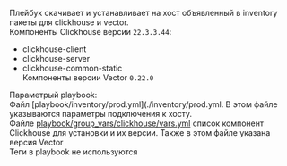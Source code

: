Плейбук скачивает и устанавливает на хост объявленный в inventory пакеты для clickhouse и vector.  
Компоненты Clickhouse версии `22.3.3.44`:    
* clickhouse-client  
* clickhouse-server  
* clickhouse-common-static  
Компоненты версии Vector `0.22.0`  

Параметрый playbook:  
Файл [playbook/inventory/prod.yml](./inventory/prod.yml. В этом файле указываются параметры подключения к хосту.  
Файле [playbook/group_vars/clickhouse/vars.yml](./group_vars/clickhouse/vars.yml) список компонент Clickhouse для установки и их версии. Также в этом файле указана версия Vector  
Теги в playbook не используются
